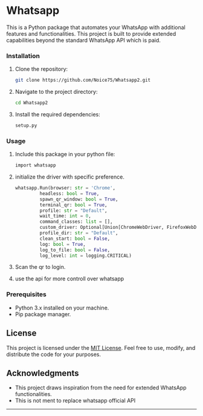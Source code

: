 # Whatsapp

This is a Python package that automates your WhatsApp with additional features and functionalities. This project is built to provide extended capabilities beyond the standard WhatsApp API which is paid.

### Installation

1. Clone the repository:

    ```bash
    git clone https://github.com/Noice75/Whatsapp2.git
    ```

2. Navigate to the project directory:

    ```bash
    cd Whatsapp2
    ```

3. Install the required dependencies:

    ```bash
    setup.py
    ```

### Usage

1. Include this package in your python file:

    ```bash
    import whatsapp
    ```

2. initialize the driver with specific preference.
   ```python
   whatsapp.Run(browser: str = 'Chrome',
            headless: bool = True,
            spawn_qr_window: bool = True,
            terminal_qr: bool = True,
            profile: str = "Default",
            wait_time: int = 0,
            command_classes: list = [],
            custom_driver: Optional[Union[ChromeWebDriver, FirefoxWebDriver]] = None,
            profile_dir: str = "Default",
            clean_start: bool = False,
            log: bool = True,
            log_to_file: bool = False,
            log_level: int = logging.CRITICAL)
   ```

3. Scan the qr to login.
4. use the api for more controll over whatsapp

### Prerequisites

- Python 3.x installed on your machine.
- Pip package manager.

## License

This project is licensed under the [MIT License](LICENSE). Feel free to use, modify, and distribute the code for your purposes.

## Acknowledgments

- This project draws inspiration from the need for extended WhatsApp functionalities.
- This is not ment to replace whatsapp official API
---

